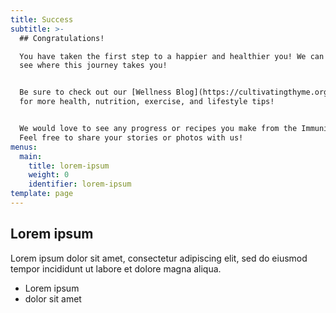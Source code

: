 ```yaml
---
title: Success
subtitle: >-
  ## Congratulations!

  You have taken the first step to a happier and healthier you! We can't wait to
  see where this journey takes you! 


  Be sure to check out our [Wellness Blog](https://cultivatingthyme.org/blogs)
  for more health, nutrition, exercise, and lifestyle tips!


  We would love to see any progress or recipes you make from the Immunity Book!
  Feel free to share your stories or photos with us!
menus:
  main:
    title: lorem-ipsum
    weight: 0
    identifier: lorem-ipsum
template: page
---
```

## Lorem ipsum
Lorem ipsum dolor sit amet, consectetur adipiscing elit, sed do eiusmod tempor incididunt ut labore et dolore magna aliqua.
- Lorem ipsum
- dolor sit amet